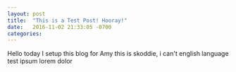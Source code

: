 ```yaml
---
layout: post
title:  "This is a Test Post! Hooray!"
date:   2016-11-02 21:33:05 -0700
categories:
---
```

Hello today I setup this blog for Amy this is skoddie, i can't english language test ipsum lorem dolor
